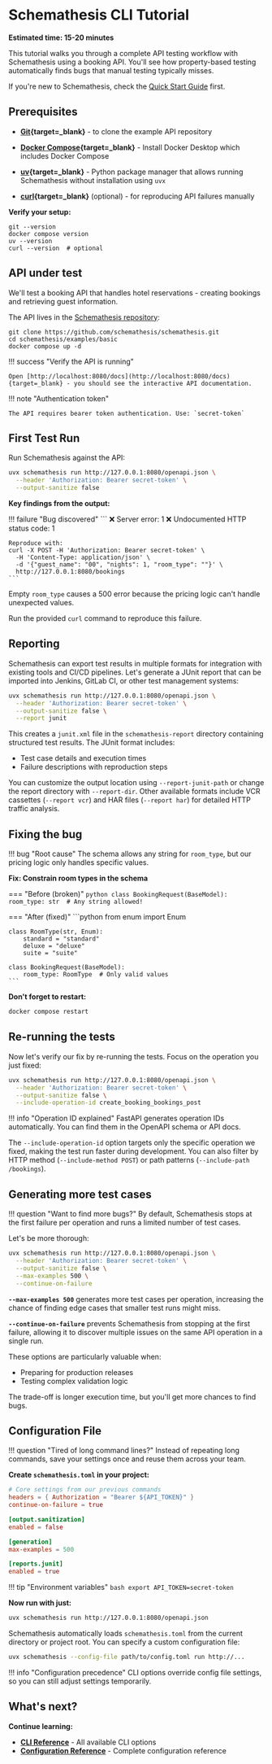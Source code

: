 # Schemathesis CLI Tutorial

**Estimated time: 15-20 minutes**

This tutorial walks you through a complete API testing workflow with Schemathesis using a booking API. You'll see how property-based testing automatically finds bugs that manual testing typically misses.

If you're new to Schemathesis, check the [Quick Start Guide](../quick-start.md) first.

## Prerequisites

 - **[Git](https://git-scm.com/downloads){target=_blank}** - to clone the example API repository

 - **[Docker Compose](https://docs.docker.com/get-docker/){target=_blank}** - Install Docker Desktop which includes Docker Compose

 - **[uv](https://docs.astral.sh/uv/getting-started/installation/){target=_blank}** - Python package manager that allows running Schemathesis without installation using `uvx`

 - **[curl](https://curl.se/download.html){target=_blank}** (optional) - for reproducing API failures manually

**Verify your setup:**

```console
git --version
docker compose version
uv --version
curl --version  # optional
```

## API under test

We'll test a booking API that handles hotel reservations - creating bookings and retrieving guest information.

The API lives in the [Schemathesis repository](https://github.com/schemathesis/schemathesis/tree/master/examples/booking):

```console
git clone https://github.com/schemathesis/schemathesis.git
cd schemathesis/examples/basic
docker compose up -d
```
!!! success "Verify the API is running"

    Open [http://localhost:8080/docs](http://localhost:8080/docs){target=_blank} - you should see the interactive API documentation.

!!! note "Authentication token"

    The API requires bearer token authentication. Use: `secret-token`

## First Test Run

Run Schemathesis against the API:

```bash
uvx schemathesis run http://127.0.0.1:8080/openapi.json \
  --header 'Authorization: Bearer secret-token' \
  --output-sanitize false
```

**Key findings from the output:**

!!! failure "Bug discovered"
    ```
    ❌ Server error: 1
    ❌ Undocumented HTTP status code: 1
    
    Reproduce with:
    curl -X POST -H 'Authorization: Bearer secret-token' \
      -H 'Content-Type: application/json' \
      -d '{"guest_name": "00", "nights": 1, "room_type": ""}' \
      http://127.0.0.1:8080/bookings
    ```

Empty `room_type` causes a 500 error because the pricing logic can't handle unexpected values.

Run the provided `curl` command to reproduce this failure.

## Reporting

Schemathesis can export test results in multiple formats for integration with existing tools and CI/CD pipelines. Let's generate a JUnit report that can be imported into Jenkins, GitLab CI, or other test management systems:

```bash
uvx schemathesis run http://127.0.0.1:8080/openapi.json \
  --header 'Authorization: Bearer secret-token' \
  --output-sanitize false \
  --report junit
```

This creates a `junit.xml` file in the `schemathesis-report` directory containing structured test results. The JUnit format includes:

- Test case details and execution times
- Failure descriptions with reproduction steps

You can customize the output location using `--report-junit-path` or change the report directory with `--report-dir`. Other available formats include VCR cassettes (`--report vcr`) and HAR files (`--report har`) for detailed HTTP traffic analysis.

## Fixing the bug

!!! bug "Root cause"
    The schema allows any string for `room_type`, but our pricing logic only handles specific values.


**Fix: Constrain room types in the schema**

=== "Before (broken)"
    ```python
    class BookingRequest(BaseModel):
        room_type: str  # Any string allowed!
    ```

=== "After (fixed)"
    ```python
    from enum import Enum
    
    class RoomType(str, Enum):
        standard = "standard"
        deluxe = "deluxe" 
        suite = "suite"
    
    class BookingRequest(BaseModel):
        room_type: RoomType  # Only valid values
    ```

**Don't forget to restart:**

```bash
docker compose restart
```

## Re-running the tests

Now let's verify our fix by re-running the tests. Focus on the operation you just fixed:

```bash
uvx schemathesis run http://127.0.0.1:8080/openapi.json \
  --header 'Authorization: Bearer secret-token' \
  --output-sanitize false \
  --include-operation-id create_booking_bookings_post
```

!!! info "Operation ID explained"
    FastAPI generates operation IDs automatically. You can find them in the OpenAPI schema or API docs.

The `--include-operation-id` option targets only the specific operation we fixed, making the test run faster during development. You can also filter by HTTP method (`--include-method POST`) or path patterns (`--include-path /bookings`).

## Generating more test cases

!!! question "Want to find more bugs?"
    By default, Schemathesis stops at the first failure per operation and runs a limited number of test cases.

Let's be more thorough:

```bash
uvx schemathesis run http://127.0.0.1:8080/openapi.json \
  --header 'Authorization: Bearer secret-token' \
  --output-sanitize false \
  --max-examples 500 \
  --continue-on-failure
```

**`--max-examples 500`** generates more test cases per operation, increasing the chance of finding edge cases that smaller test runs might miss.

**`--continue-on-failure`** prevents Schemathesis from stopping at the first failure, allowing it to discover multiple issues on the same API operation in a single run.

These options are particularly valuable when:

- Preparing for production releases
- Testing complex validation logic

The trade-off is longer execution time, but you'll get more chances to find bugs.

## Configuration File

!!! question "Tired of long command lines?"
    Instead of repeating long commands, save your settings once and reuse them across your team.

**Create `schemathesis.toml` in your project:**

```toml
# Core settings from our previous commands
headers = { Authorization = "Bearer ${API_TOKEN}" }
continue-on-failure = true

[output.sanitization]
enabled = false

[generation] 
max-examples = 500

[reports.junit]
enabled = true
```

!!! tip "Environment variables"
    ```bash
    export API_TOKEN=secret-token
    ```

**Now run with just:**
```bash
uvx schemathesis run http://127.0.0.1:8080/openapi.json
```

Schemathesis automatically loads `schemathesis.toml` from the current directory or project root. You can specify a custom configuration file:

```bash
uvx schemathesis --config-file path/to/config.toml run http://...
```

!!! info "Configuration precedence"
    CLI options override config file settings, so you can still adjust settings temporarily.

## What's next?

**Continue learning:**

- **[CLI Reference](../reference/cli.md)** - All available CLI options
- **[Configuration Reference](../reference/configuration.md)** - Complete configuration reference
